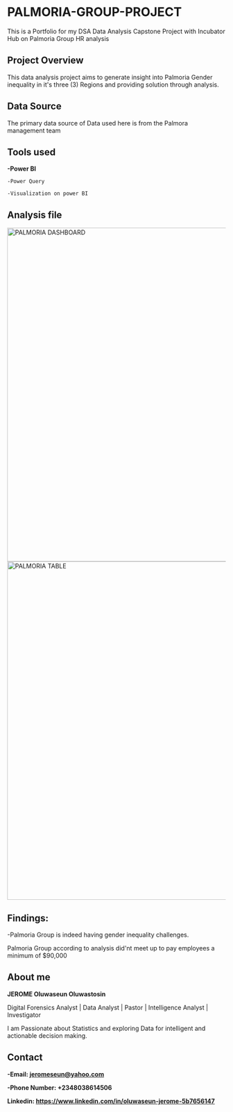 # PALMORIA-GROUP-PROJECT
This is a Portfolio for my DSA Data Analysis Capstone Project with Incubator Hub on Palmoria Group HR analysis

## Project Overview

This data analysis project aims to generate insight into Palmoria Gender inequality in it's three (3) Regions and providing solution through analysis.

## Data Source
The primary data source of Data used here is from the Palmora management team

## Tools used
**-Power BI**

    -Power Query
  
    -Visualization on power BI

## Analysis file
  
<img width="770" alt="PALMORIA DASHBOARD" src="https://github.com/user-attachments/assets/d024d9b2-9e58-4e25-a029-e6c6a4751582" />
<img width="781" alt="PALMORIA TABLE" src="https://github.com/user-attachments/assets/1ff712b3-186b-4b83-a7b5-d88ecb27074d" />

## Findings:

-Palmoria Group is indeed having gender inequality challenges.

Palmoria Group according to analysis did'nt meet up to pay employees a minimum of $90,000


## About me
**JEROME Oluwaseun Oluwastosin**

Digital Forensics Analyst | Data Analyst | Pastor | Intelligence Analyst | Investigator

I am Passionate about Statistics and exploring Data for intelligent and actionable decision making.

## Contact
**-Email: jeromeseun@yahoo.com**

**-Phone Number: +2348038614506**

**Linkedin: https://www.linkedin.com/in/oluwaseun-jerome-5b7656147**

